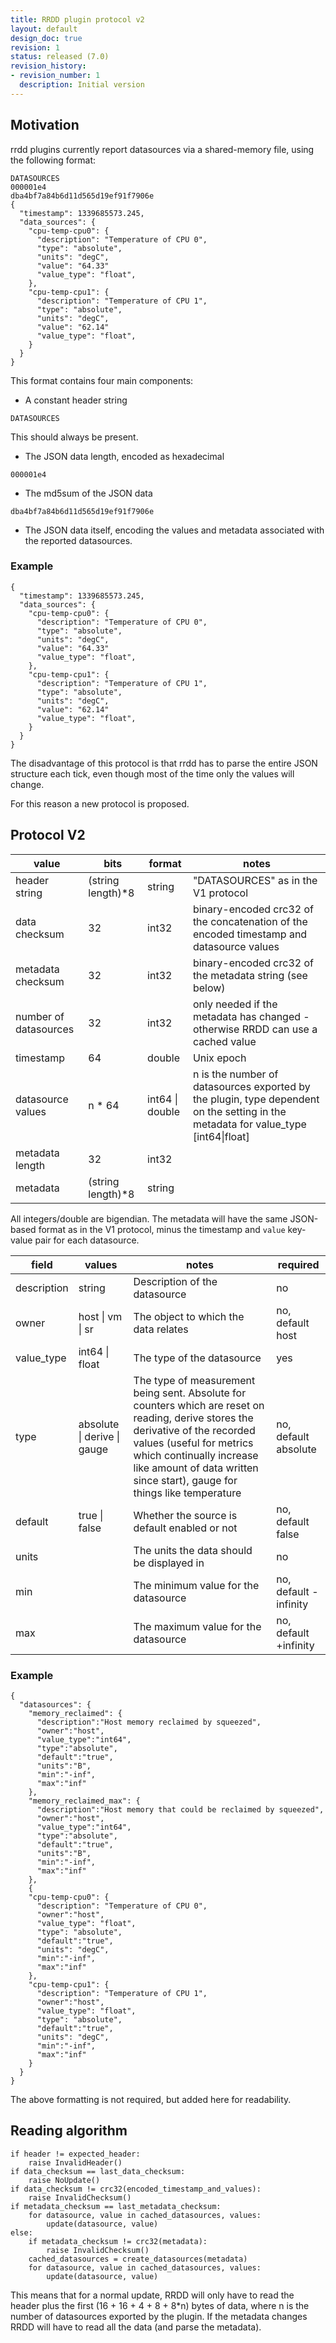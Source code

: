 ```yaml
---
title: RRDD plugin protocol v2
layout: default
design_doc: true
revision: 1
status: released (7.0)
revision_history:
- revision_number: 1
  description: Initial version
---
```


Motivation
----------

rrdd plugins currently report datasources via a shared-memory file, using the
following format:

```
DATASOURCES
000001e4
dba4bf7a84b6d11d565d19ef91f7906e
{
  "timestamp": 1339685573.245,
  "data_sources": {
    "cpu-temp-cpu0": {
      "description": "Temperature of CPU 0",
      "type": "absolute",
      "units": "degC",
      "value": "64.33"
      "value_type": "float",
    },
    "cpu-temp-cpu1": {
      "description": "Temperature of CPU 1",
      "type": "absolute",
      "units": "degC",
      "value": "62.14"
      "value_type": "float",
    }
  }
}
```

This format contains four main components:

* A constant header string

`DATASOURCES`

This should always be present.

* The JSON data length, encoded as hexadecimal

`000001e4`

* The md5sum of the JSON data

`dba4bf7a84b6d11d565d19ef91f7906e`

* The JSON data itself, encoding the values and metadata associated with the
reported datasources.

### Example
```
{
  "timestamp": 1339685573.245,
  "data_sources": {
    "cpu-temp-cpu0": {
      "description": "Temperature of CPU 0",
      "type": "absolute",
      "units": "degC",
      "value": "64.33"
      "value_type": "float",
    },
    "cpu-temp-cpu1": {
      "description": "Temperature of CPU 1",
      "type": "absolute",
      "units": "degC",
      "value": "62.14"
      "value_type": "float",
    }
  }
}
```

The disadvantage of this protocol is that rrdd has to parse the entire JSON
structure each tick, even though most of the time only the values will change.

For this reason a new protocol is proposed.

Protocol V2
-----------

|value|bits|format|notes|
|-----|----|------|-----|
|header string        |(string length)*8|string|"DATASOURCES" as in the V1 protocol                                                     |
|data checksum        |32               |int32 |binary-encoded crc32 of the concatenation of the encoded timestamp and datasource values|
|metadata checksum    |32               |int32 |binary-encoded crc32 of the metadata string (see below)                                 |
|number of datasources|32               |int32 |only needed if the metadata has changed - otherwise RRDD can use a cached value         |
|timestamp            |64               |double|Unix epoch                                                                              |
|datasource values    |n * 64           |int64 \| double |n is the number of datasources exported by the plugin, type dependent on the setting in the metadata for value_type [int64\|float]  |
|metadata length      |32               |int32 |                                                                                        |
|metadata             |(string length)*8|string|                                                                                        |

All integers/double are bigendian. The metadata will have the same JSON-based format as
in the V1 protocol, minus the timestamp and `value` key-value pair for each
datasource.

| field | values | notes | required |
|-------|--------|-------|----------|
|description|string|Description of the datasource|no|
|owner|host \| vm \| sr|The object to which the data relates|no, default host|
|value_type|int64 \| float|The type of the datasource|yes|
|type|absolute \| derive \| gauge|The type of measurement being sent. Absolute for counters which are reset on reading, derive stores the derivative of the recorded values (useful for metrics which continually increase like amount of data written since start), gauge for things like temperature|no, default absolute|
|default|true \| false|Whether the source is default enabled or not|no, default false|
|units|<TBD>|The units the data should be displayed in|no|
|min||The minimum value for the datasource|no, default -infinity|
|max||The maximum value for the datasource|no, default +infinity|


### Example
```
{
  "datasources": {
    "memory_reclaimed": {
      "description":"Host memory reclaimed by squeezed",
      "owner":"host",
      "value_type":"int64",
      "type":"absolute",
      "default":"true",
      "units":"B",
      "min":"-inf",
      "max":"inf"
    },
    "memory_reclaimed_max": {
      "description":"Host memory that could be reclaimed by squeezed",
      "owner":"host",
      "value_type":"int64",
      "type":"absolute",
      "default":"true",
      "units":"B",
      "min":"-inf",
      "max":"inf"
    },
    {
    "cpu-temp-cpu0": {
      "description": "Temperature of CPU 0",
      "owner":"host",
      "value_type": "float",
      "type": "absolute",
      "default":"true",
      "units": "degC",
      "min":"-inf",
      "max":"inf"
    },
    "cpu-temp-cpu1": {
      "description": "Temperature of CPU 1",
      "owner":"host",
      "value_type": "float",
      "type": "absolute",
      "default":"true",
      "units": "degC",
      "min":"-inf",
      "max":"inf"
    }
  }
}
```

The above formatting is not required, but added here for readability.

Reading algorithm
-----------------

```
if header != expected_header:
    raise InvalidHeader()
if data_checksum == last_data_checksum:
    raise NoUpdate()
if data_checksum != crc32(encoded_timestamp_and_values):
    raise InvalidChecksum()
if metadata_checksum == last_metadata_checksum:
    for datasource, value in cached_datasources, values:
        update(datasource, value)
else:
    if metadata_checksum != crc32(metadata):
        raise InvalidChecksum()
    cached_datasources = create_datasources(metadata)
    for datasource, value in cached_datasources, values:
        update(datasource, value)
```

This means that for a normal update, RRDD will only have to read the header plus
the first (16 + 16 + 4 + 8 + 8*n) bytes of data, where n is the number of
datasources exported by the plugin. If the metadata changes RRDD will have to
read all the data (and parse the metadata).
